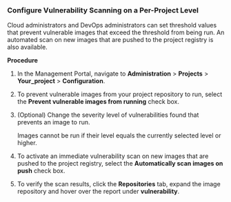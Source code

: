 ### Configure Vulnerability Scanning on a Per-Project Level

Cloud administrators and DevOps administrators can set threshold values that prevent vulnerable images that exceed the threshold from being run. An automated scan on new images that are pushed to the project registry is also available.

**Procedure**

1. In the Management Portal, navigate to **Administration** > **Projects** > **Your_project** > **Configuration**.
2. To prevent vulnerable images from your project repository to run, select the **Prevent vulnerable images from running** check box.
3. (Optional) Change the severity level of vulnerabilities found that prevents an image to run.
	
	Images cannot be run if their level equals the currently selected level or higher.

1.  To activate an immediate vulnerability scan on new images that are pushed to the project registry, select the **Automatically scan images on push** check box.
2.  To verify the scan results, click the **Repositories** tab, expand the image repository and hover over the report under **vulnerability**.